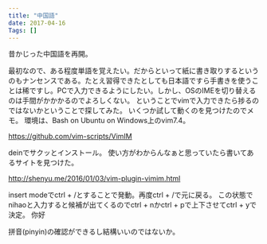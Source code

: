 ```yaml
---
title: "中国語"
date: 2017-04-16
Tags: []
---
```


昔かじった中国語を再開。

最初なので、ある程度単語を覚えたい。だからといって紙に書き取りするというのもナンセンスである。たとえ習得できたとしても日本語ですら手書きを使うことは稀ですし。PCで入力できるようにしたい。しかし、OSのIMEを切り替えるのは手間がかかかるのでよろしくない。 ということでvimで入力できたら捗るのではないかということで探してみた。
いくつか試して動くのを見つけたのでメモ。
環境は、Bash on Ubuntu on Windows上のvim7.4。

https://github.com/vim-scripts/VimIM

deinでサクッとインストール。
使い方がわからんなぁと思っていたら書いてあるサイトを見つけた。

http://shenyu.me/2016/01/03/vim-plugin-vimim.html

insert modeでctrl + /とすることで発動。再度ctrl + /で元に戻る。
この状態でnihaoと入力すると候補が出てくるのでctrl + nかctrl + pで上下させてctrl + yで決定。
你好

拼音(pinyin)の確認ができるし結構いいのではないか。
